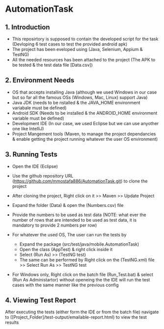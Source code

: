 # AutomationTask

## 1. Introduction
   - This reposirtory is supposed to contain the developed script for the task (Devloping 6 test cases to test the provided android apk)
   - The project has been eveloped using (Java, Selenium, Appium & TestNG) 
   - All the needed resources has been attached to the project (The APK to be tested & the test data file [Data.csv])

## 2. Environment Needs
  - OS that accepts installing Java (although we used Windows in our case but so far all the famous OSs (Windows, Mac, Linux) support Java)
  - Java JDK (needs to be nstalled & the JAVA_HOME environment variabale must be defined)
  - Android SDK (Needs to be installed & the ANDROID_HOME environment variable must be defined)
  - Development IDE (In our case, we used Eclipse but we can use anyother one like IntelliJ)
  - Project Mangement tools (Maven, to manage the project dependancies & enable getting the project running whatever the user OS environment)

## 3. Running Tests
  - Open the IDE (Eclipse)
  - Use the github repository URL (https://github.com/mmostafa886/AutomationTask.git) to clone the project
  - After cloning the project, Right click on it >> Maven >> Update Project
  - Expand the folder (Data) & open the (Numbers.csv) file
  - Provide the numbers to be used as test data (NOTE: what ever the number of rows that are intended to be used as test data, it is mandatory to provide 2 numbers per row)
  - For whatever the used OS, The user can run the tests by

     - Expand the package (src/test/java/mobile.AutomationTask)
     - Open the class (AppTest) & right click inside it
     - Select (Run As) >> (TestNG test)
     - The same can be performed by Right click on the (TestNG.xml) file >> Select Run As >> TestNG test
  - For Windows only, Right click on the batch file (Run_Test.bat) & select (Run As Administartor) without openeing the the IDE will run the test cases with the same manner like the previous config

## 4. Viewing Test Report
   After executing the tests (either form the IDE or from the batch file) navigate to ([Project_Folder]/test-output/emailable-report.html) to view the test results
